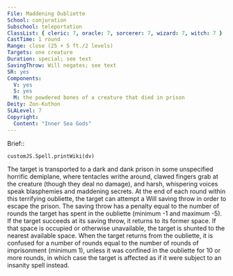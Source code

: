 ```yaml
---
File: Maddening Oubliette
School: conjuration
Subschool: teleportation
ClassList: { cleric: 7, oracle: 7, sorcerer: 7, wizard: 7, witch: 7 }
CastTime: 1 round
Range: close (25 + 5 ft./2 levels)
Targets: one creature
Duration: special; see text
SavingThrow: Will negates; see text
SR: yes
Components:
  V: yes
  S: yes
  M: the powdered bones of a creature that died in prison
Deity: Zon-Kuthon
SLALevel: 7
Copyright:
  Content: "Inner Sea Gods"
---
```

Brief:: 

```dataviewjs
customJS.Spell.printWiki(dv)
```

The target is transported to a dark and dank prison in some unspecified horrific demiplane, where tentacles writhe around, clawed fingers grab at the creature (though they deal no damage), and harsh, whispering voices speak blasphemies and maddening secrets. At the end of each round within this terrifying oubliette, the target can attempt a Will saving throw in order to escape the prison. The saving throw has a penalty equal to the number of rounds the target has spent in the oubliette (minimum -1 and maximum -5). If the target succeeds at its saving throw, it returns to its former space. If that space is occupied or otherwise unavailable, the target is shunted to the nearest available space. When the target returns from the oubliette, it is confused for a number of rounds equal to the number of rounds of imprisonment (minimum 1), unless it was confined in the oubliette for 10 or more rounds, in which case the target is affected as if it were subject to an insanity spell instead.
